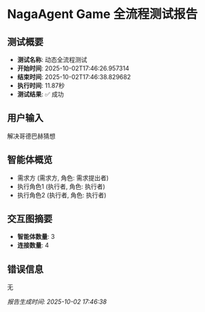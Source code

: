 # NagaAgent Game 全流程测试报告

## 测试概要
- **测试名称**: 动态全流程测试
- **开始时间**: 2025-10-02T17:46:26.957314
- **结束时间**: 2025-10-02T17:46:38.829682
- **执行时间**: 11.87秒
- **测试结果**: ✅ 成功

## 用户输入
解决哥德巴赫猜想

## 智能体概览
- 需求方 (需求方, 角色: 需求提出者)
- 执行角色1 (执行者, 角色: 执行者)
- 执行角色2 (执行者, 角色: 执行者)

## 交互图摘要
- **智能体数量**: 3
- **连接数量**: 4

## 错误信息
无

*报告生成时间: 2025-10-02 17:46:38*
